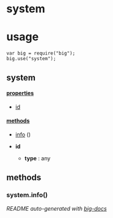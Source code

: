 # system


# usage

    var big = require("big");
    big.use("system");

## system

#### [properties](#system-properties)

  - [id](#system-properties-id)


#### [methods](#system-methods)

  - [info](#system-methods-info) ()




- **id** 

  - **type** : any


<a name="system-methods"></a> 

## methods 

<a name="system-methods-info"></a> 

### system.info()


*README auto-generated with [big-docs](https://github.com/bigcompany/big/tree/master/resources/docs)*
